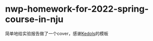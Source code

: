 # nwp-homework-for-2022-spring-course-in-nju
简单地给实验报告做了一个cover，感谢[Kedols](https://github.com/Keldos-Li/typora-latex-theme)的模板
